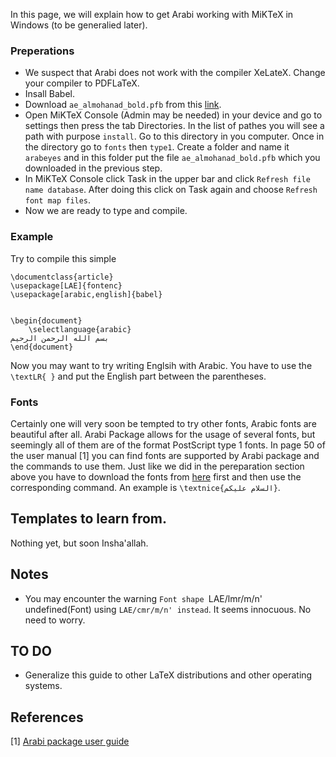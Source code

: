 In this page, we will explain how to get Arabi working with MiKTeX in Windows (to be generalied later).

### Preperations
* We suspect that Arabi does not work with the compiler XeLateX. Change your compiler to PDFLaTeX.
* Insall Babel.
* Download `ae_almohanad_bold.pfb` from this [link](https://ctan.org/tex-archive/language/arabic/arabi/arabi/texmf/fonts/type1/arabi/arabeyes?lang=en).
* Open MiKTeX Console (Admin may be needed) in your device and go to settings then press the tab Directories. In the list of pathes you will see a path with purpose `install`.
Go to this directory in you computer. Once in the directory go to `fonts` then `type1`. Create a folder and name it `arabeyes` and in this folder put the file 
`ae_almohanad_bold.pfb` which you downloaded in the previous step.
* In MiKTeX Console click Task in the upper bar and click `Refresh file name database`. After doing this click on Task again and choose `Refresh font map files`.
* Now we are ready to type and compile.

### Example
Try to compile this simple 
```
\documentclass{article}
\usepackage[LAE]{fontenc}
\usepackage[arabic,english]{babel}


\begin{document}
	\selectlanguage{arabic}
بسم الله الرحمن الرحيم
\end{document}
```
Now you may want to try writing Englsih with Arabic. You have to use the `\textLR{ }` and put the English part between the parentheses.


### Fonts
Certainly one will very soon be tempted to try other fonts, Arabic fonts are beautiful after all.
Arabi Package allows for the usage of several fonts, but seemingly all of them are of the format PostScript type 1 fonts. In page 50 of the user manual [1] you can
find fonts are supported by Arabi package and the commands to use them. Just like we did in the pereparation section above you have to download the fonts from
[here](https://ctan.org/tex-archive/language/arabic/arabi/arabi/texmf/fonts/type1/arabi/arabeyes?lang=en) first and then use the corresponding command.
An example is `\textnice{السلام عليكم}`.


## Templates to learn from.
Nothing yet, but soon Insha'allah.

## Notes
* You may encounter the warning `Font shape `LAE/lmr/m/n' undefined(Font) using `LAE/cmr/m/n' instead`. It seems innocuous. No need to worry.

## TO DO
* Generalize this guide to other LaTeX distributions and other operating systems.

## References
[1] [Arabi package user guide](https://ctan.mirrors.hoobly.com/language/arabic/arabi/arabi/texmf/doc/latex/arabi/user_guide.pdf)
